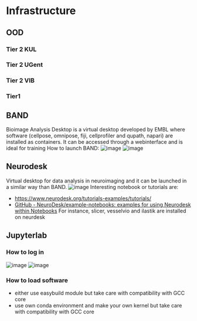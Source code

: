 # Infrastructure

## OOD
### Tier 2 KUL
### Tier 2 UGent
### Tier 2 VIB
### Tier1
## BAND
Bioimage Analysis Desktop is a virtual desktop developed by EMBL where software (cellpose, omnipose, fiji, cellprofiler and qupath, napari) are installed as containers.
It can be accessed through a webinterface and is ideal for training
How to launch BAND:
![image](https://github.com/vib-bic-training/HPC_training_bioimaging_1/assets/103046100/0d80d169-6213-4240-8ff9-d843ff9ad082)
![image](https://github.com/vib-bic-training/HPC_training_bioimaging_1/assets/103046100/22cfc66a-ffef-496c-9153-e8aa15e3d883)




## Neurodesk

Virtual desktop for data analysis in neuroimaging and it can be launched in a similar way than BAND.
![image](https://github.com/vib-bic-training/HPC_training_bioimaging_1/assets/103046100/a9536c03-747e-46e7-a402-f4724248de78)
Interesting notebook or tutorials are:
- https://www.neurodesk.org/tutorials-examples/tutorials/
- [GitHub - NeuroDesk/example-notebooks: examples for using Neurodesk within Notebooks](https://github.com/NeuroDesk/example-notebooks)
For instance, slicer, vesselvio and ilastik are installed on neurdesk

## Jupyterlab
### How to log in
  ![image](https://github.com/vib-bic-training/HPC_training_bioimaging_1/assets/103046100/ae7f7384-25b5-44ba-bf64-edd248364f43)
![image](https://github.com/vib-bic-training/HPC_training_bioimaging_1/assets/103046100/3529c48d-419a-41eb-9f11-91d1d8f52b27)
### How to load software
- either use easybuild module but take care with compatibility with GCC core
- use own conda environment and make your own kernel but take care with compatibility with GCC core
